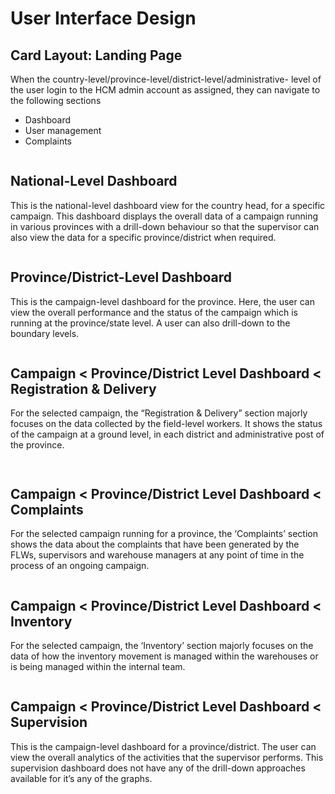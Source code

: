 # User Interface Design

## Card Layout: Landing Page

When the country-level/province-level/district-level/administrative- level of the user login to the HCM admin account as assigned, they can navigate to the following sections

* Dashboard&#x20;
* User management&#x20;
* Complaints

<figure><img src="../../../.gitbook/assets/Screenshot 2023-04-20 at 3.57.48 PM (1).png" alt=""><figcaption></figcaption></figure>

## National-Level Dashboard

This is the national-level dashboard view for the country head, for a specific campaign. This dashboard displays the overall data of a campaign running in various provinces with a drill-down behaviour so that the supervisor can also view the data for a specific province/district when required.

<figure><img src="../../../.gitbook/assets/National level.png" alt=""><figcaption></figcaption></figure>

## Province/District-Level Dashboard

This is the campaign-level dashboard for the province. Here, the user can view the overall performance and the status of the campaign which is running at the province/state level. A user can also drill-down to the boundary levels.

<figure><img src="../../../.gitbook/assets/Provincial level.png" alt=""><figcaption></figcaption></figure>

## Campaign < Province/District Level Dashboard < Registration & Delivery

For the selected campaign, the “Registration & Delivery” section majorly focuses on the data collected by the field-level workers. It shows the status of the campaign at a ground level, in each district and administrative post of the province.

<figure><img src="../../../.gitbook/assets/Screenshot 2023-04-20 at 4.07.30 PM.png" alt=""><figcaption></figcaption></figure>

<figure><img src="../../../.gitbook/assets/Screenshot 2023-04-20 at 4.08.41 PM.png" alt=""><figcaption></figcaption></figure>

## Campaign < Province/District Level Dashboard < Complaints

For the selected campaign running for a province, the ‘Complaints’ section shows the data about the complaints that have been generated by the FLWs, supervisors and warehouse managers at any point of time in the process of an ongoing campaign.

<figure><img src="../../../.gitbook/assets/Screenshot 2023-04-20 at 4.10.47 PM.png" alt=""><figcaption></figcaption></figure>

## Campaign < Province/District Level Dashboard < Inventory

For the selected campaign, the ‘Inventory’ section majorly focuses on the data of how the inventory movement is managed within the warehouses or is being managed within the internal team.

<figure><img src="../../../.gitbook/assets/Screenshot 2023-04-20 at 4.12.40 PM.png" alt=""><figcaption></figcaption></figure>

## Campaign < Province/District Level Dashboard < Supervision

This is the campaign-level dashboard for a province/district. The user can view the overall analytics of the activities that the supervisor performs. This supervision dashboard does not have any of the drill-down approaches available for it’s any of the graphs.

<figure><img src="../../../.gitbook/assets/Screenshot 2023-04-20 at 4.16.26 PM.png" alt=""><figcaption></figcaption></figure>

